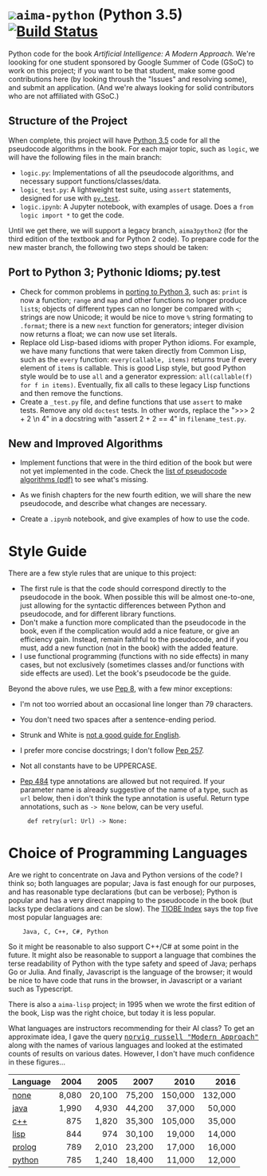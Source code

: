 # ![](https://github.com/aimacode/aima-java/blob/gh-pages/aima3e/images/aima3e.jpg)`aima-python` (Python 3.5) [![Build Status](https://travis-ci.org/aimacode/aima-python.svg?branch=master)](https://travis-ci.org/aimacode/aima-python)


Python code for the book *Artificial Intelligence: A Modern Approach.* We're loooking for one student sponsored by Google Summer of Code (GSoC) to work on this project; if you want to be that student, make some good contributions here (by looking throush the "Issues" and resolving some), and submit an application. (And we're always looking for solid contributors who are not affiliated with GSoC.)

## Structure of the Project

When complete, this project will have [Python 3.5](https://www.python.org/downloads/release/python-350/) code for all the pseudocode algorithms in the book. For each major topic, such as `logic`, we will have the following  files in the main branch:

- `logic.py`: Implementations of all the pseudocode algorithms, and necessary support functions/classes/data.
- `logic_test.py`: A lightweight test suite, using `assert` statements, designed for use with [`py.test`](http://pytest.org/latest/).
- `logic.ipynb`: A Jupyter notebook, with examples of usage. Does a `from logic import *` to get the code.

Until we get there, we will support a legacy branch, `aima3python2` (for the third edition of the textbook and for Python 2 code). To prepare code for the new master branch, the following two steps should be taken:

## Port to Python 3; Pythonic Idioms; py.test

- Check for common problems in [porting to Python 3](http://python3porting.com/problems.html), such as: `print` is now a function; `range` and `map` and other functions no longer produce `list`s; objects of different types can no longer be compared with `<`; strings are now Unicode; it would be nice to move `%` string formating to `.format`; there is a new `next` function for generators; integer division now returns a float; we can now use set literals.
- Replace old Lisp-based idioms with proper Python idioms. For example, we have many functions that were taken directly from Common Lisp, such as the `every` function: `every(callable, items)` returns true if every element of `items` is callable. This is good Lisp style, but good Python style would be to use `all` and a generator expression: `all(callable(f) for f in items)`. Eventually, fix all calls to these legacy Lisp functions and then remove the functions.
- Create a `_test.py` file, and define functions that use `assert` to make tests. Remove any old `doctest` tests.
In other words, replace the ">>> 2 + 2 \n 4"  in a docstring with "assert 2 + 2 == 4" in `filename_test.py`.

## New and Improved Algorithms

- Implement functions that were in the third edition of the book but were not yet implemented in the code. Check the [list of pseudocode algorithms (pdf)](http://aima.cs.berkeley.edu/algorithms.pdf) to see what's missing.
- As we finish chapters for the new fourth edition, we will share the new pseudocode, and describe what changes are necessary.

- Create a `.ipynb` notebook, and give examples of how to use the code.

# Style Guide

There are a few style rules that are unique to this project:

- The first rule is that the code should correspond directly to the pseudocode in the book. When possible this will be almost one-to-one, just allowing for the syntactic differences between Python and pseudocode, and for different library functions.
- Don't make a function more complicated than the pseudocode in the book, even if the complication would add a nice feature, or give an efficiency gain. Instead, remain faithful to the pseudocode, and if you must, add a new function (not in the book) with the added feature.
- I use functional programming (functions with no side effects) in many cases, but not exclusively (sometimes classes and/or functions with side effects are used). Let the book's pseudocode be the guide.

Beyond the above rules, we use [Pep 8](https://www.python.org/dev/peps/pep-0008), with a few minor exceptions:

- I'm not too worried about an occasional line longer than 79 characters.
- You don't need two spaces after a sentence-ending period.
- Strunk and White is [not a good guide for English](http://chronicle.com/article/50-Years-of-Stupid-Grammar/25497).
- I prefer more concise docstrings; I don't follow [Pep 257](https://www.python.org/dev/peps/pep-0257/).
- Not all constants have to be UPPERCASE.
- [Pep 484](https://www.python.org/dev/peps/pep-0484/) type annotations are allowed but not required. If your
  parameter name is already suggestive of the name of a type, such as `url` below, then i don't think the type annotation is useful.
  Return type annotations, such as `-> None` below, can be very useful.

        def retry(url: Url) -> None:

# Choice of Programming Languages

Are we right to concentrate on Java and Python versions of the code? I think so; both languages are popular; Java is
fast enough for our purposes, and has reasonable type declarations (but can be verbose); Python is popular and has a very direct mapping to the pseudocode in the book (but lacks type declarations and can be slow). The [TIOBE Index](http://www.tiobe.com/tiobe_index) says the top five most popular languages are:

        Java, C, C++, C#, Python

So it might be reasonable to also support C++/C# at some point in the future. It might also be reasonable to support a language that combines the terse readability of Python with the type safety and speed of Java; perhaps Go or Julia. And finally, Javascript is the language of the browser; it would be nice to have code that runs in the browser, in Javascript or a variant such as Typescript.

There is also a `aima-lisp` project; in 1995 when we wrote the first edition of the book, Lisp was the right choice, but today it is less popular.

What languages are instructors recommending for their AI class? To get an approximate idea, I gave the query <tt>[norvig russell "Modern Approach"](https://www.google.com/webhp#q=russell%20norvig%20%22modern%20approach%22%20java)</tt> along with the names of various languages and looked at the estimated counts of results on
various dates. However, I don't have much confidence in these figures...

|Language  |2004  |2005  |2007  |2010  |2016  |
|--------  |----: |----: |----: |----: |----: |
|[none](http://www.google.com/search?q=norvig+russell+%22Modern+Approach%22)|8,080|20,100|75,200|150,000|132,000|
|[java](http://www.google.com/search?q=java+norvig+russell+%22Modern+Approach%22)|1,990|4,930|44,200|37,000|50,000|
|[c++](http://www.google.com/search?q=c%2B%2B+norvig+russell+%22Modern+Approach%22)|875|1,820|35,300|105,000|35,000|
|[lisp](http://www.google.com/search?q=lisp+norvig+russell+%22Modern+Approach%22)|844|974|30,100|19,000|14,000|
|[prolog](http://www.google.com/search?q=prolog+norvig+russell+%22Modern+Approach%22)|789|2,010|23,200|17,000|16,000|
|[python](http://www.google.com/search?q=python+norvig+russell+%22Modern+Approach%22)|785|1,240|18,400|11,000|12,000|
